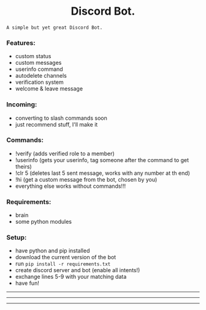 <h1 align="center">Discord Bot.</h1>

`A simple but yet great Discord Bot.`

### Features:
- custom status
- custom messages
- userinfo command
- autodelete channels
- verification system
- welcome & leave message

### Incoming:
- converting to slash commands soon
- just recommend stuff, I'll make it

### Commands:
- !verify (adds verified role to a member)
- !userinfo (gets your userinfo, tag someone after the command to get theirs)
- !clr 5 (deletes last 5 sent message, works with any number at th end)
- !hi (get a custom message from the bot, chosen by you)
- everything else works without commands!!!

### Requirements:
- brain
- some python modules

### Setup:
- have python and pip installed
- download the current version of the bot
- run `pip install -r requirements.txt`
- create discord server and bot (enable all intents!)
- exchange lines 5-9 with your matching data
- have fun!
---
---
---
